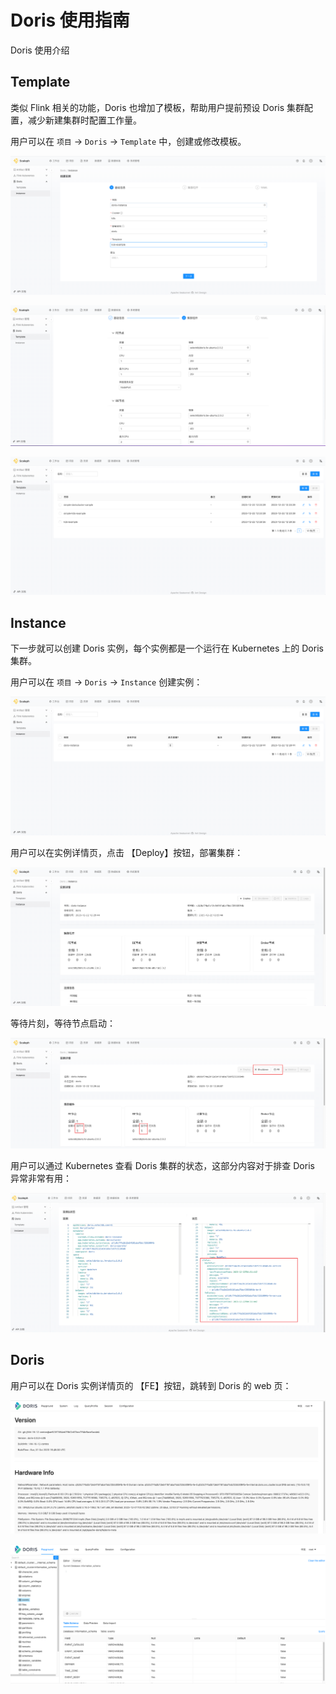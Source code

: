 # Doris 使用指南

Doris 使用介绍

## Template

类似 Flink 相关的功能，Doris 也增加了模板，帮助用户提前预设 Doris 集群配置，减少新建集群时配置工作量。

用户可以在 `项目` -> `Doris` -> `Template` 中，创建或修改模板。

![doris-template-steps-1](./images/doris-template-steps-1.png)

![doris-template-steps-2](./images/doris-template-steps-2.png)

![doris-template-list](./images/doris-template-list.png)

## Instance

下一步就可以创建 Doris 实例，每个实例都是一个运行在 Kubernetes 上的 Doris 集群。

用户可以在 `项目` -> `Doris` -> `Instance` 创建实例：

![doris-instance-list](./images/doris-instance-list.png)

用户可以在实例详情页，点击 【Deploy】按钮，部署集群：

![doris-instance-detail-1](./images/doris-instance-detail-1.png)

等待片刻，等待节点启动：

![doris-instance-detail-2](./images/doris-instance-detail-2.png)

用户可以通过 Kubernetes 查看 Doris 集群的状态，这部分内容对于排查 Doris 异常非常有用：

![doris-instance-detail-3](./images/doris-instance-detail-3.png)

## Doris

用户可以在 Doris 实例详情页的 【FE】按钮，跳转到 Doris 的 web 页：

![doris-web-1](./images/doris-web-1.png)

![doris-web-2](./images/doris-web-2.png)
